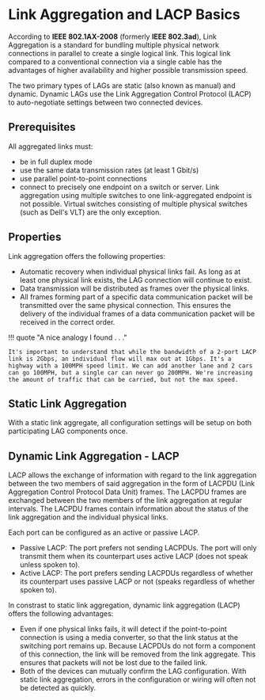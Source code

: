 # Link Aggregation and LACP Basics

According to **IEEE 802.1AX-2008** (formerly **IEEE 802.3ad**), Link Aggregation is a standard for bundling multiple physical network connections in parallel to create a single logical link. This logical link compared to a conventional connection via a single cable has the advantages of higher availability and higher possible transmission speed. 

The two primary types of LAGs are static (also known as manual) and dynamic. Dynamic LAGs use the Link Aggregation Control Protocol (LACP) to auto-negotiate settings between two connected devices.

## Prerequisites

All aggregated links must:

- be in full duplex mode
- use the same data transmission rates (at least 1 Gbit/s)
- use parallel point-to-point connections
- connect to precisely one endpoint on a switch or server. Link aggregation using multiple switches to one link-aggregated endpoint is not possible. Virtual switches consisting of multiple physical switches (such as Dell's VLT) are the only exception.

## Properties

Link aggregation offers the following properties:

- Automatic recovery when individual physical links fail. As long as at least one physical link exists, the LAG connection will continue to exist.
- Data transmission will be distributed as frames over the physical links.
- All frames forming part of a specific data communication packet will be transmitted over the same physical connection. This ensures the delivery of the individual frames of a data communication packet will be received in the correct order.

!!! quote "A nice analogy I found . . ."

    It's important to understand that while the bandwidth of a 2-port LACP link is 2Gbps, an individual flow will max out at 1Gbps. It's a highway with a 100MPH speed limit. We can add another lane and 2 cars can go 100MPH, but a single car can never go 200MPH. We're increasing the amount of traffic that can be carried, but not the max speed.

## Static Link Aggregation

With a static link aggregate, all configuration settings will be setup on both participating LAG components once.

## Dynamic Link Aggregation - LACP

LACP allows the exchange of information with regard to the link aggregation between the two members of said aggregation in the form of LACPDU (Link Aggregation Control Protocol Data Unit) frames. The LACPDU frames are exchanged between the two members of the link aggregation at regular intervals. The LACPDU frames contain information about the status of the link aggregation and the individual physical links.

Each port can be configured as an active or passive LACP.

- Passive LACP: The port prefers not sending LACPDUs. The port will only transmit them when its counterpart uses active LACP (does not speak unless spoken to).
- Active LACP: The port prefers sending LACPDUs regardless of whether its counterpart uses passive LACP or not (speaks regardless of whether spoken to).

In constrast to static link aggregation, dynamic link aggregation (LACP) offers the following advantages:

- Even if one physical links fails, it will detect if the point-to-point connection is using a media converter, so that the link status at the switching port remains up. Because LACPDUs do not form a component of this connection, the link will be removed from the link aggregate. This ensures that packets will not be lost due to the failed link.
- Both of the devices can mutually confirm the LAG configuration. With static link aggregation, errors in the configuration or wiring will often not be detected as quickly.
